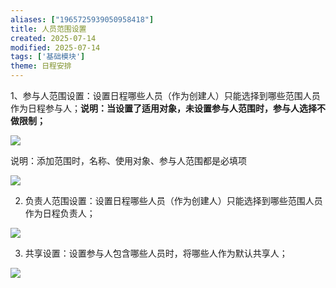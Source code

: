 ```yaml
---
aliases: ["1965725939050958418"]
title: 人员范围设置
created: 2025-07-14
modified: 2025-07-14
tags: ['基础模块']
theme: 日程安排
---
```


1、参与人范围设置：设置日程哪些人员（作为创建人）只能选择到哪些范围人员作为日程参与人；**说明：当设置了适用对象，未设置参与人范围时，参与人选择不做限制；**

**![](eff18369ebba2abbfb6b5ef6751f023b.jpg)**

说明：添加范围时，名称、使用对象、参与人范围都是必填项

![](cea40bb98ed4b57ea211218a5d6d3422.jpg)

2. 负责人范围设置：设置日程哪些人员（作为创建人）只能选择到哪些范围人员作为日程负责人；

![](a60576d69676d47c9787e2b380525c0c.jpg)

3. 共享设置：设置参与人包含哪些人员时，将哪些人作为默认共享人；

![](81d5ce873666aca75706da4c839b02c7.jpg)